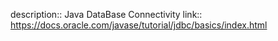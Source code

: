 description:: Java DataBase Connectivity
link:: https://docs.oracle.com/javase/tutorial/jdbc/basics/index.html
